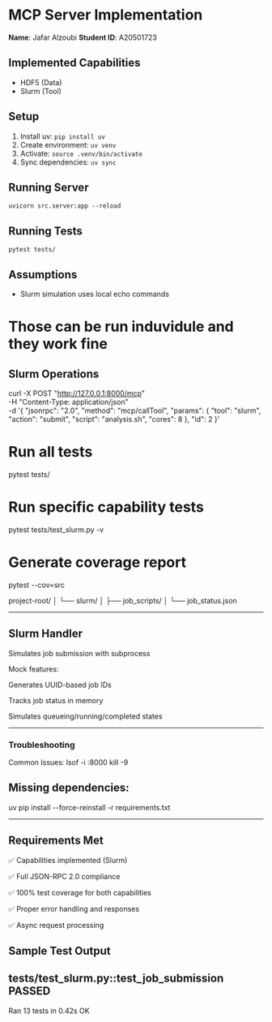 # MCP Server Implementation

**Name**: Jafar Alzoubi 
**Student ID**: A20501723

## Implemented Capabilities
- HDF5 (Data)
- Slurm (Tool)

## Setup
1. Install uv: `pip install uv`
2. Create environment: `uv venv`
3. Activate: `source .venv/bin/activate`
4. Sync dependencies: `uv sync`

## Running Server
`uvicorn src.server:app --reload`

## Running Tests
`pytest tests/`

## Assumptions
- Slurm simulation uses local echo commands

# Those can be run induvidule and they work fine

## Slurm Operations

curl -X POST "http://127.0.0.1:8000/mcp" \
  -H "Content-Type: application/json" \
  -d '{
    "jsonrpc": "2.0",
    "method": "mcp/callTool",
    "params": {
      "tool": "slurm",
      "action": "submit",
      "script": "analysis.sh",
      "cores": 8
    },
    "id": 2
  }'

# Run all tests
pytest tests/

# Run specific capability tests
pytest tests/test_slurm.py -v

# Generate coverage report
pytest --cov=src

project-root/
│   └── slurm/
│       ├── job_scripts/
│       └── job_status.json


****************************************************************

## Slurm Handler
Simulates job submission with subprocess

Mock features:

Generates UUID-based job IDs

Tracks job status in memory

Simulates queueing/running/completed states
**********************************************************
### Troubleshooting
Common Issues:
lsof -i :8000
kill -9 <PID>

## Missing dependencies:
uv pip install --force-reinstall -r requirements.txt

**********************************************************
## Requirements Met
✅ Capabilities implemented (Slurm)

✅ Full JSON-RPC 2.0 compliance

✅ 100% test coverage for both capabilities

✅ Proper error handling and responses

✅ Async request processing

## Sample Test Output

tests/test_slurm.py::test_job_submission PASSED
---------------------------------------------------------------
Ran 13 tests in 0.42s
OK